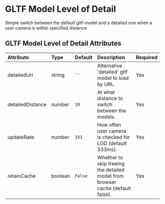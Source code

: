 
GLTF Model Level of Detail
==========================


Simple switch between the default gltf-model and a detailed one when a user camera is within specified distance

GLTF Model Level of Detail Attributes
--------------------------------------

|Attribute|Type|Default|Description|Required|
| :--- | :--- | :--- | :--- | :--- |
|detailedUrl|string|```''```|Alternative 'detailed' gltf model to load by URL.|Yes|
|detailedDistance|number|```10```|At what distance to switch between the models.|Yes|
|updateRate|number|```333```|How often user camera is checked for LOD (default 333ms).|Yes|
|retainCache|boolean|```False```|Whether to skip freeing the detailed model from browser cache (default false).|Yes|
